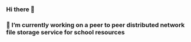### Hi there 👋

### 🔭 I’m currently working on a peer to peer distributed network file storage service for school resources
